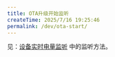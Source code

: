 ```yaml
---
title: OTA升级开始监听
createTime: 2025/7/16 19:25:46
permalink: /dev/ota-start/
---
```





见：[设备实时电量监听](/dev/battery/) 中的监听方法。